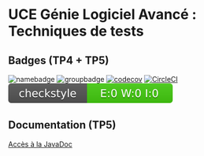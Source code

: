 # UCE Génie Logiciel Avancé : Techniques de tests

## Badges (TP4 + TP5)

![namebadge](https://img.shields.io/static/v1?label=Nom&message=Adel%20Moumen&color=blue)
![groupbadge](https://img.shields.io/static/v1?label=Groupe&message=IA-ALT&color=lightgrey)
[![codecov](https://codecov.io/gh/Adel-Moumen/ceri-m1-techniques-de-test/branch/master/graph/badge.svg?token=RFG42L0W8T)](https://codecov.io/gh/Adel-Moumen/ceri-m1-techniques-de-test)
[![CircleCI](https://dl.circleci.com/status-badge/img/gh/Adel-Moumen/ceri-m1-techniques-de-test/tree/master.svg?style=svg)](https://dl.circleci.com/status-badge/redirect/gh/Adel-Moumen/ceri-m1-techniques-de-test/tree/master)
![Checkstyle](target/site/badges/checkstyle-result.svg)

## Documentation (TP5)

[Accès à la JavaDoc]([https://milan-very-griette.github.io/ceri-m1-techniques-de-test/fr/univavignon/pokedex/api/package-summary.html](https://adel-moumen.github.io/ceri-m1-techniques-de-test/fr/univavignon/pokedex/api/package-summary.html))

